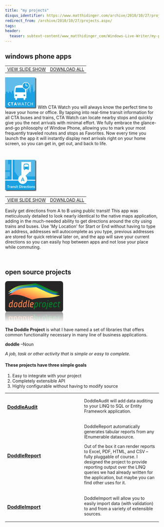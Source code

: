 ```yaml
---
title: "my projects"
disqus_identifier: https://www.matthidinger.com/archive/2010/10/27/projects.aspx
redirect_from: /archive/2010/10/27/projects.aspx/
tags: 
header:
  teaser: subtext-content/www_matthidinger_com/Windows-Live-Writer/my-projects_11F91/CTA%20Watch%202.2.jpg
---
```

windows phone apps
------------------

|                                                                                                                                                                                |                                                                                                                                                                                       |
|--------------------------------------------------------------------------------------------------------------------------------------------------------------------------------|---------------------------------------------------------------------------------------------------------------------------------------------------------------------------------------|
| [VIEW SLIDE SHOW](https://skydrive.live.com/redir.aspx?cid=7b7c1346ed380da9&page=play&resid=7B7C1346ED380DA9!598&type=5&authkey=IEy2l*WZPEc%24&Bsrc=Photomail&Bpub=SDX.Photos) | [DOWNLOAD ALL](https://skydrive.live.com/redir.aspx?cid=7b7c1346ed380da9&page=downloadphotos&resid=7B7C1346ED380DA9!598&type=5&Bsrc=Photomail&Bpub=SDX.Photos&authkey=IEy2l*WZPEc%24) |

![](/images/subtext-content/www_matthidinger_com/Windows-Live-Writer/my-projects_11F91/tile99watch_thumb.png)
With CTA Watch you will always know the perfect time to leave your home or office. By tapping into real-time transit information for all CTA buses and trains, CTA Watch can locate nearby stops and quickly give you the next arrivals with minimal effort. We fully embrace the glance-and-go philosophy of Window Phone, allowing you to mark your most frequently traveled routes and stops as Favorites. Now every time you launch the app it will instantly display next arrivals right on your home screen, so you can get in, get out, and back to life.

 

![](/images/subtext-content/www_matthidinger_com/Windows-Live-Writer/my-projects_11F91/4-10-2011%208-42-07%20PM_thumb.png)


|                                                                                                                                                                                |                                                                                                                                                                                       |
|--------------------------------------------------------------------------------------------------------------------------------------------------------------------------------|---------------------------------------------------------------------------------------------------------------------------------------------------------------------------------------|
| [VIEW SLIDE SHOW](https://skydrive.live.com/redir.aspx?cid=7b7c1346ed380da9&page=play&resid=7B7C1346ED380DA9!534&type=5&authkey=d8SFOnj6y5I%24&Bsrc=Photomail&Bpub=SDX.Photos) | [DOWNLOAD ALL](https://skydrive.live.com/redir.aspx?cid=7b7c1346ed380da9&page=downloadphotos&resid=7B7C1346ED380DA9!534&type=5&Bsrc=Photomail&Bpub=SDX.Photos&authkey=d8SFOnj6y5I%24) |

Easily get directions from A to B using public transit! This app was meticulously detailed to look nearly identical to the native maps application, adding in the much-needed ability to get directions around the city using trains and buses. Use 'My Location' for Start or End without having to type an address, addresses will autocomplete as you type, previous addresses are stored for quick retrieval later on, and the app will save your current directions so you can easily hop between apps and not lose your place while commuting.

 

open source projects
--------------------

![](/images/subtext-content/www_matthidinger_com/Windows-Live-Writer/my-projects_11F91/doddleLogoExport_thumb.png)


**The Doddle Project** is what I have named a set of libraries that offers common functionality necessary in many line of business applications.

**doddle**
–Noun

*A job, task or other activity that is simple or easy to complete.*

#### These projects have three simple goals

1.  Easy to integrate with your project
2.  Completely extensible API
3.  Highly configurable without having to modify source

<table>
<colgroup>
<col width="50%" />
<col width="50%" />
</colgroup>
<tbody>
<tr class="odd">
<td><h3 id="doddleaudit"><a href="https://doddleaudit.codeplex.com/">DoddleAudit</a></h3></td>
<td><p>DoddleAudit will add data auditing to your LINQ to SQL or Entity Framework application.</p></td>
</tr>
<tr class="even">
<td><h3 id="doddlereport"><a href="https://doddlereport.codeplex.com/">DoddleReport</a></h3></td>
<td><p>DoddleReport automatically generates tabular reports from any IEnumerable datasource.</p>
<p>Out of the box it can render reports to Excel, PDF, HTML, and CSV – fully pluggable of course. I designed the project to provide reporting output over the LINQ queries we had already written for the application, but maybe you can find other uses for it.</p></td>
</tr>
<tr class="odd">
<td><h3 id="doddleimport"><a href="https://doddleimport.codeplex.com/">DoddleImport</a></h3></td>
<td><p>DoddleImport will allow you to easily import data (with validation) to and from a variety of extensible sources.</p></td>
</tr>
</tbody>
</table>



